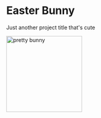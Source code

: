 # Easter Bunny
Just another project title that's cute

<img src="http://rubberbanditz.com/wp-content/uploads/easter.jpg" width="200" alt="pretty bunny">

